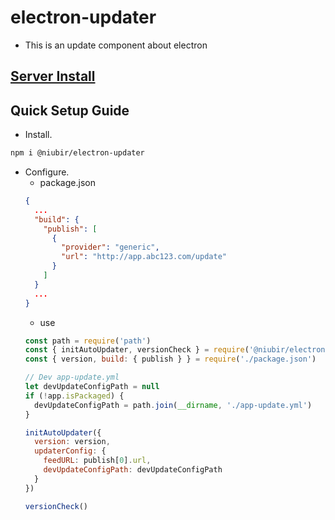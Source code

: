 # electron-updater
* This is an update component about electron

## [Server Install](https://github.com/niubir/electron-updater)

## Quick Setup Guide

* Install.
```bash
npm i @niubir/electron-updater
```

* Configure.
  * package.json
  ```json
  {
    ...
    "build": {
      "publish": [
        {
          "provider": "generic",
          "url": "http://app.abc123.com/update"
        }
      ]
    }
    ...
  }
  ```
  * use
  ```javascript
  const path = require('path')
  const { initAutoUpdater, versionCheck } = require('@niubir/electron-updater')
  const { version, build: { publish } } = require('./package.json')

  // Dev app-update.yml
  let devUpdateConfigPath = null
  if (!app.isPackaged) {
    devUpdateConfigPath = path.join(__dirname, './app-update.yml')
  }

  initAutoUpdater({
    version: version,
    updaterConfig: {
      feedURL: publish[0].url,
      devUpdateConfigPath: devUpdateConfigPath
    }
  })
  
  versionCheck()
  ```